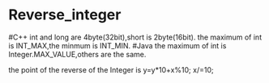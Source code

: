 # Reverse_integer
#C++
int and long are 4byte(32bit),short is 2byte(16bit).
the maximum of int is INT_MAX,the minmum is INT_MIN.
#Java
the maximum of int is Integer.MAX_VALUE,others are the same.

the point of the reverse of the Integer is 
y=y*10+x%10;
x/=10;

